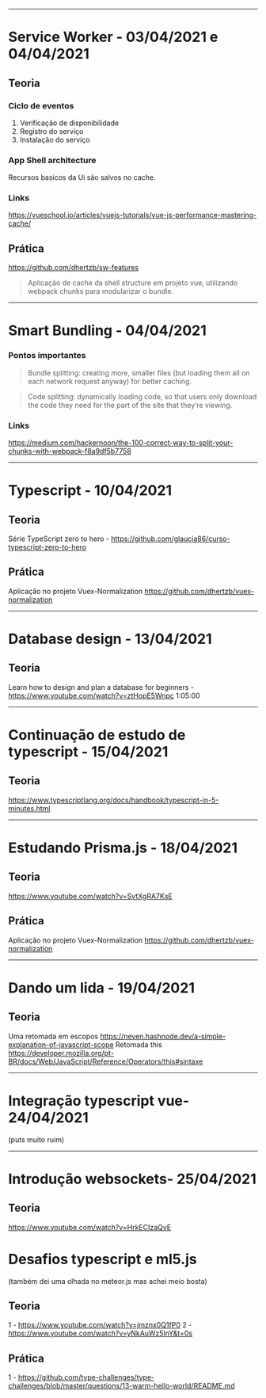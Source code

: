 -----------------------------------------------------------------------------------------------------------------------------------------------

# Service Worker - 03/04/2021 e 04/04/2021
## Teoria
### Ciclo de eventos
  1. Verificação de disponibilidade
  2. Registro do serviço
  3. Instalação do serviço 
### App Shell architecture
  Recursos basicos da Ui são salvos no cache.
### Links
https://vueschool.io/articles/vuejs-tutorials/vue-js-performance-mastering-cache/
## Prática

  https://github.com/dhertzb/sw-features
> Aplicação de cache da shell structure em projeto vue, utilizando webpack chunks para modularizar o bundle.


-----------------------------------------------------------------------------------------------------------------------------------------------

# Smart Bundling - 04/04/2021

### Pontos importantes

> Bundle splitting: creating more, smaller files (but loading them all on each network request anyway) for better caching.

> Code splitting: dynamically loading code, so that users only download the code they need for the part of the site that they’re viewing.

### Links
https://medium.com/hackernoon/the-100-correct-way-to-split-your-chunks-with-webpack-f8a9df5b7758

-----------------------------------------------------------------------------------------------------------------------------------------------

# Typescript - 10/04/2021

## Teoria 

Série TypeScript zero to hero - https://github.com/glaucia86/curso-typescript-zero-to-hero

## Prática

Aplicação no projeto Vuex-Normalization https://github.com/dhertzb/vuex-normalization

-----------------------------------------------------------------------------------------------------------------------------------------------

# Database design - 13/04/2021

## Teoria 

Learn how to design and plan a database for beginners - https://www.youtube.com/watch?v=ztHopE5Wnpc 1:05:00

-----------------------------------------------------------------------------------------------------------------------------------------------

# Continuação de estudo de typescript - 15/04/2021

## Teoria 
https://www.typescriptlang.org/docs/handbook/typescript-in-5-minutes.html

-----------------------------------------------------------------------------------------------------------------------------------------------


# Estudando Prisma.js - 18/04/2021

## Teoria 
https://www.youtube.com/watch?v=SvtXgRA7KsE

## Prática 

Aplicação no projeto Vuex-Normalization https://github.com/dhertzb/vuex-normalization


-----------------------------------------------------------------------------------------------------------------------------------------------

# Dando um lida - 19/04/2021

## Teoria 
Uma retomada em escopos
https://neven.hashnode.dev/a-simple-explanation-of-javascript-scope
Retomada this
https://developer.mozilla.org/pt-BR/docs/Web/JavaScript/Reference/Operators/this#sintaxe

-----------------------------------------------------------------------------------------------------------------------------------------------

# Integração typescript vue- 24/04/2021

(puts muito ruim)

-----------------------------------------------------------------------------------------------------------------------------------------------

# Introdução websockets- 25/04/2021

## Teoria 
https://www.youtube.com/watch?v=HrkECIzaQvE

# Desafios typescript e ml5.js
(também dei uma olhada no meteor.js mas achei meio bosta)

## Teoria 

1 - https://www.youtube.com/watch?v=jmznx0Q1fP0
2 - https://www.youtube.com/watch?v=yNkAuWz5lnY&t=0s

## Prática

1 - https://github.com/type-challenges/type-challenges/blob/master/questions/13-warm-hello-world/README.md

